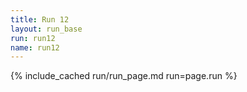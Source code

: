 ```yaml
---
title: Run 12
layout: run_base
run: run12
name: run12
---
```

{% include_cached run/run_page.md run=page.run %}

